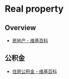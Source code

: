 # Real property

## Overview

- [房地产 - 维基百科](https://zh.wikipedia.org/wiki/%E6%88%BF%E5%9C%B0%E4%BA%A7)

## 公积金

- [住房公积金 - 维基百科](https://zh.wikipedia.org/wiki/%E4%BD%8F%E6%88%BF%E5%85%AC%E7%A7%AF%E9%87%91)

